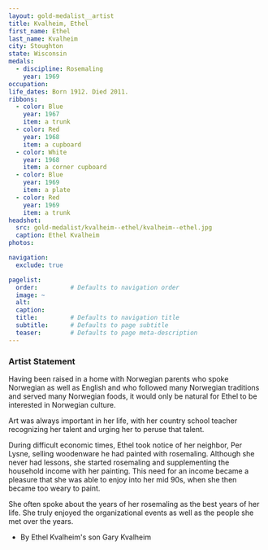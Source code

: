 ```yaml
---
layout: gold-medalist__artist
title: Kvalheim, Ethel
first_name: Ethel
last_name: Kvalheim
city: Stoughton
state: Wisconsin
medals: 
  - discipline: Rosemaling
    year: 1969
occupation:
life_dates: Born 1912. Died 2011.
ribbons:
  - color: Blue
    year: 1967
    item: a trunk
  - color: Red
    year: 1968
    item: a cupboard
  - color: White
    year: 1968
    item: a corner cupboard
  - color: Blue
    year: 1969
    item: a plate
  - color: Red
    year: 1969
    item: a trunk
headshot:  
  src: gold-medalist/kvalheim--ethel/kvalheim--ethel.jpg
  caption: Ethel Kvalheim
photos:

navigation:
  exclude: true

pagelist:
  order:         # Defaults to navigation order  
  image: ~
  alt:
  caption:
  title:         # Defaults to navigation title
  subtitle:      # Defaults to page subtitle
  teaser:        # Defaults to page meta-description  
---
```

### Artist Statement

Having been raised in a home with Norwegian parents who spoke Norwegian as well as English and who followed many Norwegian traditions and served many Norwegian foods, it would only be natural for Ethel to be interested in Norwegian culture.

Art was always important in her life, with her country school teacher recognizing her talent and urging her to peruse that talent.

During difficult economic times, Ethel took notice of her neighbor, Per Lysne, selling woodenware he had painted with rosemaling. Although she never had lessons, she started rosemaling and supplementing the household income with her painting. This need for an income became a pleasure that she was able to enjoy into her mid 90s, when she then became too weary to paint.

She often spoke about the years of her rosemaling as the best years of her life. She truly enjoyed the organizational events as well as the people she met over the years.

- By Ethel Kvalheim's son Gary Kvalheim